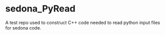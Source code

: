 # sedona_PyRead
A test repo used to construct C++ code needed to read python input files for sedona code.
